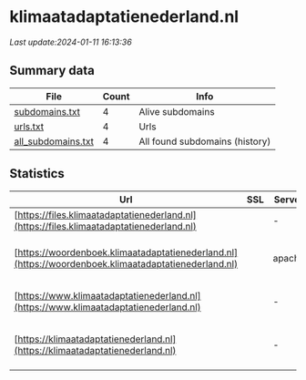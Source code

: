 # klimaatadaptatienederland.nl
*Last update:2024-01-11 16:13:36*
## Summary data
| File       | Count | Info |
|------------|-------|------|
|[subdomains.txt](/data/klimaatadaptatienederland/subdomains.txt)|4|Alive subdomains|
|[urls.txt](/data/klimaatadaptatienederland/urls.txt)|4|Urls|
|[all_subdomains.txt](/data/klimaatadaptatienederland/all_subdomains.txt)|4|All found subdomains (history)|
## Statistics
| Url | SSL | Server | Cookie | HSTS | CSP | XFO | XXP | RP | Tech |
|------------|-------|------|------|------|------|------|------|------|------|
|[https://files.klimaatadaptatienederland.nl](https://files.klimaatadaptatienederland.nl)| |-| | | | | |:white_check_mark: ||
|[https://woordenboek.klimaatadaptatienederland.nl](https://woordenboek.klimaatadaptatienederland.nl)| |apache| |:white_check_mark: | |:white_check_mark: | |:white_check_mark: |Apache HTTP Server H...|
|[https://www.klimaatadaptatienederland.nl](https://www.klimaatadaptatienederland.nl)| |-| |:white_check_mark: |:white_check_mark: |:white_check_mark: |:white_check_mark: |HSTS Microsoft ASP.N...|
|[https://klimaatadaptatienederland.nl](https://klimaatadaptatienederland.nl)| |-| |:white_check_mark: |:white_check_mark: |:white_check_mark: |:white_check_mark: |Google Tag Manager H...|